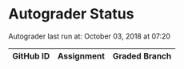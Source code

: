 # Autograder Status
Autograder last run at: October 03, 2018 at 07:20

| GitHub ID | Assignment | Graded Branch |
|-----------|------------|---------------|
